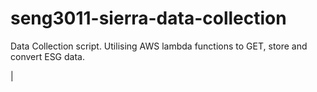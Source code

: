 # seng3011-sierra-data-collection
Data Collection script. Utilising AWS lambda functions to GET, store and convert ESG data.

| 
